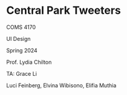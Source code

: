 # Central Park Tweeters
COMS 4170

UI Design

Spring 2024

Prof. Lydia Chilton

TA: Grace Li

Luci Feinberg, Elvina Wibisono, Elifia Muthia
